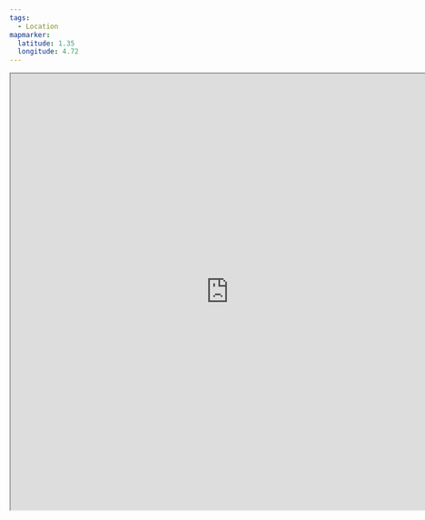 ```yaml
---
tags:
  - Location
mapmarker:
  latitude: 1.35
  longitude: 4.72
---
```


<iframe src="https://watabou.github.io/city-generator/?size=32&seed=6150364240516&name=Leeyaz&population=10870&greens=0&citadel=0&urban_castle=0&plaza=1&temple=0&walls=0&shantytown=1&coast=0&river=1&hub=1"  width="768" height="768" />
Leeyaz is a major [[Gafranthel]] town along the [[Umrion Valley]] River. It sits between a fork in the river, offering it a strategic location for travel and trade. 

## Notable Events

[[The Circus]] came to Leeyaz in 16PF. Members of the circus were placed under arrest following some of the security details harassing townsfolk. Some town guards were injured during the struggle and members of the circus were severely harmed. 